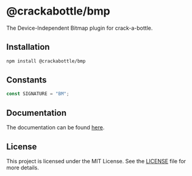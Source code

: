 # @crackabottle/bmp
The Device-Independent Bitmap plugin for crack-a-bottle.

## Installation
```bash
npm install @crackabottle/bmp
```

## Constants
```ts
const SIGNATURE = "BM";
```

## Documentation
The documentation can be found [here](https://crackabottle.js.org/crack-a-bottle/modules/bmp.html).

## License
This project is licensed under the MIT License. See the [LICENSE](LICENSE) file for more details.
